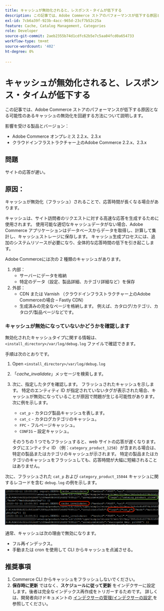 ```yaml
---
title: キャッシュが無効化されると、レスポンス・タイムが低下する
description: この記事では、Adobe Commerce ストアのパフォーマンスが低下する原因となる可能性のあるキャッシュの無効化を回避する方法について説明します。
exl-id: 7cb6a39f-923b-4acc-965d-23cf7b52c25a
feature: Cache, Catalog Management, Categories
role: Developer
source-git-commit: 2aeb2355b74d1cdfc62b5e7c5aa04fcd0a654733
workflow-type: tm+mt
source-wordcount: '402'
ht-degree: 0%

---
```


# キャッシュが無効化されると、レスポンス・タイムが低下する

この記事では、Adobe Commerce ストアのパフォーマンスが低下する原因となる可能性のあるキャッシュの無効化を回避する方法について説明します。

影響を受ける製品とバージョン：

* Adobe Commerce オンプレミス 2.2.x、2.3.x
* クラウドインフラストラクチャー上のAdobe Commerce 2.2.x、2.3.x

## 問題

サイトの応答が遅い。

## 原因：

キャッシュが無効化（フラッシュ）されることで、応答時間が長くなる場合があります。

キャッシュは、サイト訪問者のリクエストに対する高速な応答を生成するために使用されます。 使用可能な適切なキャッシュデータがない場合、Adobe Commerce アプリケーションはデータベースからデータを取得し、計算して集計し、キャッシュストレージに保存します。 キャッシュ生成プロセスには、追加のシステムリソースが必要になり、全体的な応答時間の低下を引き起こします。

Adobe Commerceには次の 2 種類のキャッシュがあります。

1. 内部：
   * サーバーにデータを格納
   * 特定のデータ（設定、製品詳細、カテゴリ詳細など）を保存
1. 外部：
   * CDN または Varnish （クラウドインフラストラクチャー上のAdobe Commerceの場合 – Fastly CDN）
   * 生成済みの完全なページを格納します。 例えば、カタログ/カテゴリ、カタログ/製品ページなどです。

### キャッシュが無効になっていないかどうかを確認します

無効化されたキャッシュタイプに関する情報は、`<install_directory>/var/log/debug.log` ファイルで確認できます。

手順は次のとおりです。

1. Open `<install_directory>/var/log/debug.log`
1. 「*cache\_invalidate*」メッセージを検索します。
1. 次に、指定したタグを確認します。 フラッシュされたキャッシュを示します。 特定のエンティティ ID が指定されていないタグが表示された場合、キャッシュが無効になっていることが原因で問題が生じる可能性があります。次に例を示します。
   * `cat_p` - カタログ製品キャッシュを表します。
   * `cat_c` - カタログカテゴリのキャッシュ。
   * `FPC` - フルページキャッシュ。
   * `CONFIG` – 設定キャッシュ。

   そのうちの 1 つでもフラッシュすると、web サイトの応答が遅くなります。 タグにエンティティ ID （例：`category_product_1258`）が含まれる場合は、特定の製品またはカテゴリのキャッシュが示されます。 特定の製品またはカテゴリのキャッシュをフラッシュしても、応答時間が大幅に短縮されることはありません。

次に、フラッシュされた `cat_p` および `category_product_15044` キャッシュに関するレコードを含む `debug.log` の例を示します。

![debug.log コンテンツのサンプル ](assets/debug_log_sample.png)

通常、キャッシュは次の理由で無効になります。

* フル再インデックス。
* 手動または cron を使用して CLI からキャッシュを点滅させる。

## 推奨事項

1. Commerce CLI からキャッシュをフラッシュしないでください。
1. **保存時に更新** ではなく、**スケジュールに従って更新** をインデクサーに設定します。後者は完全なインデックス再作成をトリガーするためです。 詳しくは、開発者向けドキュメントの [ インデクサーの管理/インデクサーの設定 ](https://experienceleague.adobe.com/en/docs/commerce-operations/configuration-guide/cli/manage-indexers#configure-indexers) を参照してください。
